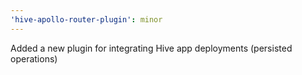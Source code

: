 ```yaml
---
'hive-apollo-router-plugin': minor
---
```


Added a new plugin for integrating Hive app deployments (persisted operations)
